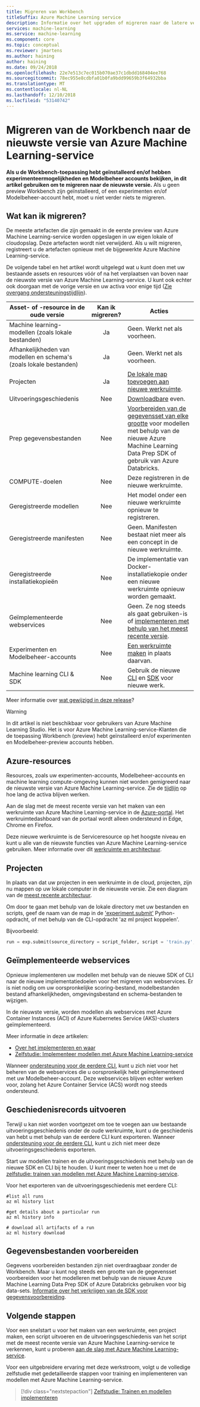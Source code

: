 ```yaml
---
title: Migreren van Workbench
titleSuffix: Azure Machine Learning service
description: Informatie over het upgraden of migreren naar de latere versie van Azure Machine Learning-service van een eerdere versie.
services: machine-learning
ms.service: machine-learning
ms.component: core
ms.topic: conceptual
ms.reviewer: jmartens
ms.author: haining
author: haining
ms.date: 09/24/2018
ms.openlocfilehash: 22e7e513c7ec015b070ae37c1dbdd168404ee768
ms.sourcegitcommit: 78ec955e8cdbfa01b0fa9bdd99659b3f64932bba
ms.translationtype: MT
ms.contentlocale: nl-NL
ms.lasthandoff: 12/10/2018
ms.locfileid: "53140742"
---
```

# <a name="migrate-from-workbench-to-the-latest-version-of-azure-machine-learning-service"></a>Migreren van de Workbench naar de nieuwste versie van Azure Machine Learning-service 

**Als u de Workbench-toepassing hebt geïnstalleerd en/of hebben experimenteermogelijkheden en Modelbeheer accounts bekijken, in dit artikel gebruiken om te migreren naar de nieuwste versie.**  Als u geen preview Workbench zijn geïnstalleerd, of een experimenten en/of Modelbeheer-account hebt, moet u niet verder niets te migreren.

## <a name="what-can-i-migrate"></a>Wat kan ik migreren?
De meeste artefacten die zijn gemaakt in de eerste preview van Azure Machine Learning-service worden opgeslagen in uw eigen lokale of cloudopslag. Deze artefacten wordt niet verwijderd. Als u wilt migreren, registreert u de artefacten opnieuw met de bijgewerkte Azure Machine Learning-service. 

De volgende tabel en het artikel wordt uitgelegd wat u kunt doen met uw bestaande assets en resources vóór of na het verplaatsen van boven naar de nieuwste versie van Azure Machine Learning-service. U kunt ook echter ook doorgaan met de vorige versie en uw activa voor enige tijd ([Zie overgang ondersteuningstijdlijn](overview-what-happened-to-workbench.md#timeline)).

|Asset- of -resource in de oude versie|Kan ik migreren?|Acties|
|-----------------|:-------------:|-------------|
|Machine learning-modellen (zoals lokale bestanden)|Ja|Geen. Werkt net als voorheen.|
|Afhankelijkheden van modellen en schema's (zoals lokale bestanden)|Ja|Geen. Werkt net als voorheen.|
|Projecten|Ja|[De lokale map toevoegen aan nieuwe werkruimte](#projects).|
|Uitvoeringsgeschiedenis|Nee|[Downloadbare](#history) even.|
|Prep gegevensbestanden|Nee|[Voorbereiden van de gegevensset van elke grootte](#dataprep) voor modellen met behulp van de nieuwe Azure Machine Learning Data Prep SDK of gebruik van Azure Databricks.|
|COMPUTE-doelen|Nee|Deze registreren in de nieuwe werkruimte.|
|Geregistreerde modellen|Nee|Het model onder een nieuwe werkruimte opnieuw te registreren.|
|Geregistreerde manifesten|Nee|Geen. Manifesten bestaat niet meer als een concept in de nieuwe werkruimte.|
|Geregistreerde installatiekopieën|Nee|De implementatie van Docker-installatiekopie onder een nieuwe werkruimte opnieuw worden gemaakt.|
|Geïmplementeerde webservices|Nee|Geen. Ze nog steeds als gaat gebruiken-is <br/>of [implementeren met behulp van het meest recente versie](#services).|
|Experimenten en <br/>Modelbeheer-accounts|Nee|[Een werkruimte maken](#resources) in plaats daarvan.|
|Machine learning CLI & SDK|Nee|Gebruik de nieuwe [CLI](reference-azure-machine-learning-cli.md) en [SDK](https://aka.ms/aml-sdk) voor nieuwe werk.|


Meer informatie over [wat gewijzigd in deze release](overview-what-happened-to-workbench.md)?

>[!Warning]
>In dit artikel is niet beschikbaar voor gebruikers van Azure Machine Learning Studio. Het is voor Azure Machine Learning-service-Klanten die de toepassing Workbench (preview) hebt geïnstalleerd en/of experimenten en Modelbeheer-preview accounts hebben.

<a name="resources"></a>

## <a name="azure-resources"></a>Azure-resources

Resources, zoals uw experimenten-accounts, Modelbeheer-accounts en machine learning compute-omgeving kunnen niet worden gemigreerd naar de nieuwste versie van Azure Machine Learning-service. Zie de [tijdlijn](overview-what-happened-to-workbench.md#timeline) op hoe lang de activa blijven werken.

Aan de slag met de meest recente versie van het maken van een werkruimte van Azure Machine Learning-service in de [Azure-portal](quickstart-get-started.md). Het werkruimtedashboard van de portaal wordt alleen ondersteund in Edge, Chrome en Firefox.

Deze nieuwe werkruimte is de Serviceresource op het hoogste niveau en kunt u alle van de nieuwste functies van Azure Machine Learning-service gebruiken. Meer informatie over dit [werkruimte en architectuur](concept-azure-machine-learning-architecture.md).

<a name="projects"></a>

## <a name="projects"></a>Projecten

In plaats van dat uw projecten in een werkruimte in de cloud, projecten, zijn nu mappen op uw lokale computer in de nieuwste versie. Zie een diagram van de [meest recente architectuur](concept-azure-machine-learning-architecture.md). 

Om door te gaan met behulp van de lokale directory met uw bestanden en scripts, geef de naam van de map in de ['experiment.submit'](https://docs.microsoft.com/python/api/azureml-core/azureml.core.experiment.experiment?view=azure-ml-py) Python-opdracht, of met behulp van de CLI-opdracht 'az ml project koppelen'.

Bijvoorbeeld:
```python
run = exp.submit(source_directory = script_folder, script = 'train.py', run_config = run_config_system_managed)
```

<a name="services"></a>

## <a name="deployed-web-services"></a>Geïmplementeerde webservices

Opnieuw implementeren uw modellen met behulp van de nieuwe SDK of CLI naar de nieuwe implementatiedoelen voor het migreren van webservices. Er is niet nodig om uw oorspronkelijke scoring-bestand, modelbestanden bestand afhankelijkheden, omgevingsbestand en schema-bestanden te wijzigen. 

In de nieuwste versie, worden modellen als webservices met Azure Container Instances (ACI) of Azure Kubernetes Service (AKS)-clusters geïmplementeerd. 

Meer informatie in deze artikelen:
+ [Over het implementeren en waar](how-to-deploy-and-where.md)
+ [Zelfstudie: Implementeer modellen met Azure Machine Learning-service](tutorial-deploy-models-with-aml.md)

Wanneer [ondersteuning voor de eerdere CLI](overview-what-happened-to-workbench.md#timeline), kunt u zich niet voor het beheren van de webservices die u oorspronkelijk hebt geïmplementeerd met uw Modelbeheer-account. Deze webservices blijven echter werken voor, zolang het Azure Container Service (ACS) wordt nog steeds ondersteund.

<a name="history"></a>

## <a name="run-history-records"></a>Geschiedenisrecords uitvoeren

Terwijl u kan niet worden voortgezet om toe te voegen aan uw bestaande uitvoeringsgeschiedenis onder de oude werkruimte, kunt u de geschiedenis van hebt u met behulp van de eerdere CLI kunt exporteren. Wanneer [ondersteuning voor de eerdere CLI](overview-what-happened-to-workbench.md#timeline), kunt u zich niet meer deze uitvoeringsgeschiedenis exporteren.

Start uw modellen trainen en de uitvoeringsgeschiedenis met behulp van de nieuwe SDK en CLI bij te houden. U kunt meer te weten hoe u met de [zelfstudie: trainen van modellen met Azure Machine Learning-service](tutorial-train-models-with-aml.md).

Voor het exporteren van de uitvoeringsgeschiedenis met eerdere CLI:

```azurecli
#list all runs
az ml history list

#get details about a particular run
az ml history info

# download all artifacts of a run
az ml history download
```

<a name="dataprep"></a>

## <a name="data-preparation-files"></a>Gegevensbestanden voorbereiden
Gegevens voorbereiden bestanden zijn niet overdraagbaar zonder de Workbench. Maar u kunt nog steeds een grootte van de gegevensset voorbereiden voor het modelleren met behulp van de nieuwe Azure Machine Learning Data Prep SDK of Azure Databricks gebruiken voor big data-sets. [Informatie over het verkrijgen van de SDK voor gegevensvoorbereiding](https://aka.ms/data-prep-sdk).

## <a name="next-steps"></a>Volgende stappen

Voor een snelstart u voor het maken van een werkruimte, een project maken, een script uitvoeren en de uitvoeringsgeschiedenis van het script met de meest recente versie van Azure Machine Learning-service te verkennen, kunt u proberen [aan de slag met Azure Machine Learning-service](quickstart-get-started.md).

Voor een uitgebreidere ervaring met deze werkstroom, volgt u de volledige zelfstudie met gedetailleerde stappen voor training en implementeren van modellen met Azure Machine Learning-service. 

> [!div class="nextstepaction"]
> [Zelfstudie: Trainen en modellen implementeren](tutorial-train-models-with-aml.md)
